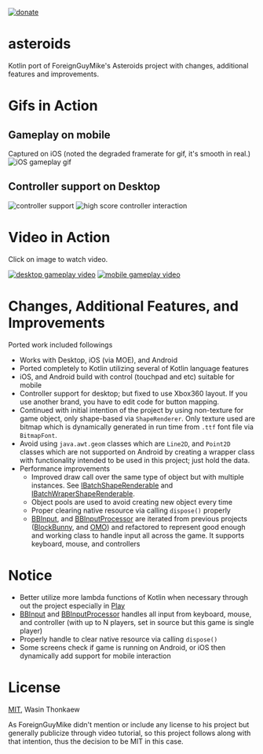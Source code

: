 <a href="https://github.com/haxpor/donate"><img src="https://img.shields.io/badge/$-donate-ff69b4.svg?maxAge=2592000&amp;style=flat" alt="donate"></a>

# asteroids
Kotlin port of ForeignGuyMike's Asteroids project with changes, additional features and improvements.

# Gifs in Action

## Gameplay on mobile

Captured on iOS (noted the degraded framerate for gif, it's smooth in real.)
![iOS gameplay gif](https://media.giphy.com/media/54r3o7nmXqhXi/giphy.gif)

## Controller support on Desktop

![controller support](http://i.imgur.com/O2sSXq1.gif)
![high score controller interaction](http://i.imgur.com/of6n3Cx.gif)

# Video in Action

Click on image to watch video.

[![desktop gameplay video](http://i.imgur.com/uLRDqkM.png)](https://www.youtube.com/watch?v=25N9RvHNJbQ)
[![mobile gameplay video](http://i.imgur.com/XZ3b3wQ.png)](https://www.youtube.com/watch?v=nHy8_HYIExI)

# Changes, Additional Features, and Improvements

Ported work included followings

* Works with Desktop, iOS (via MOE), and Android
* Ported completely to Kotlin utilizing several of Kotlin language features
* iOS, and Android build with control (touchpad and etc) suitable for mobile
* Controller support for desktop; but fixed to use Xbox360 layout. If you use another brand, you have to edit code for button mapping.
* Continued with initial intention of the project by using non-texture for game object, only shape-based via `ShapeRenderer`. Only texture used are bitmap which is dynamically generated in run time from `.ttf` font file via `BitmapFont`.
* Avoid using `java.awt.geom` classes which are `Line2D`, and `Point2D` classes which are not supported on Android by creating a wrapper class with functionality intended to be used in this project; just hold the data.
* Performance improvements
    * Improved draw call over the same type of object but with multiple instances. See [IBatchShapeRenderable](https://github.com/haxpor/asteroids/blob/master/core/src/io/wasin/asteroids/interfaces/IBatchShapeRenderable.kt) and [IBatchWraperShapeRenderable](https://github.com/haxpor/asteroids/blob/master/core/src/io/wasin/asteroids/interfaces/IBatchWrapperShapeRenderable.kt).
    * Object pools are used to avoid creating new object every time
    * Proper clearing native resource via calling `dispose()` properly
    * [BBInput](https://github.com/haxpor/asteroids/blob/master/core/src/io/wasin/asteroids/handlers/BBInput.kt), and [BBInputProcessor](https://github.com/haxpor/asteroids/blob/master/core/src/io/wasin/asteroids/handlers/BBInputProcessor.kt) are iterated from previous projects ([BlockBunny](https://github.com/haxpor/blockbunny), and [OMO](https://github.com/haxpor/omo)) and refactored to represent good enough and working class to handle input all across the game. It supports keyboard, mouse, and controllers

# Notice

* Better utilize more lambda functions of Kotlin when necessary through out the project especially in [Play](https://github.com/haxpor/asteroids/blob/master/core/src/io/wasin/asteroids/states/Play.kt)
* [BBInput](https://github.com/haxpor/asteroids/blob/master/core/src/io/wasin/asteroids/handlers/BBInput.kt) and [BBInputProcessor](https://github.com/haxpor/asteroids/blob/master/core/src/io/wasin/asteroids/handlers/BBInputProcessor.kt) handles all input from keyboard, mouse, and controller (with up to N players, set in source but this game is single player)
* Properly handle to clear native resource via calling `dispose()`
* Some screens check if game is running on Android, or iOS then dynamically add support for mobile interaction

# License
[MIT](https://github.com/haxpor/asteroids/blob/master/LICENSE), Wasin Thonkaew

As ForeignGuyMike didn't mention or include any license to his project but generally publicize through video tutorial, so this project follows along with that intention, thus the decision to be MIT in this case.
